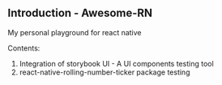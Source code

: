 ## Introduction - Awesome-RN

My personal playground for react native 

Contents:
1. Integration of storybook UI - A UI components testing tool
2. react-native-rolling-number-ticker package testing
